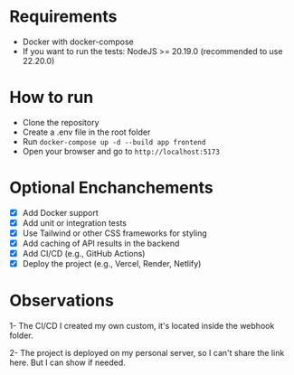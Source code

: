 # Requirements

- Docker with docker-compose
- If you want to run the tests: NodeJS >= 20.19.0 (recommended to use 22.20.0)

# How to run

- Clone the repository
- Create a .env file in the root folder
- Run `docker-compose up -d --build app frontend`
- Open your browser and go to `http://localhost:5173`

# Optional Enchanchements

- [x] Add Docker support
- [x] Add unit or integration tests
- [x] Use Tailwind or other CSS frameworks for styling
- [x] Add caching of API results in the backend
- [x] Add CI/CD (e.g., GitHub Actions)
- [x] Deploy the project (e.g., Vercel, Render, Netlify)

# Observations

1- The CI/CD I created my own custom, it's located inside the webhook folder.

2- The project is deployed on my personal server, so I can't share the link here. But I can show if needed.
